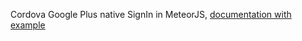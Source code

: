 Cordova Google Plus native SignIn in MeteorJS, [documentation with example](https://github.com/sujith3g/meteor-g-plus)
